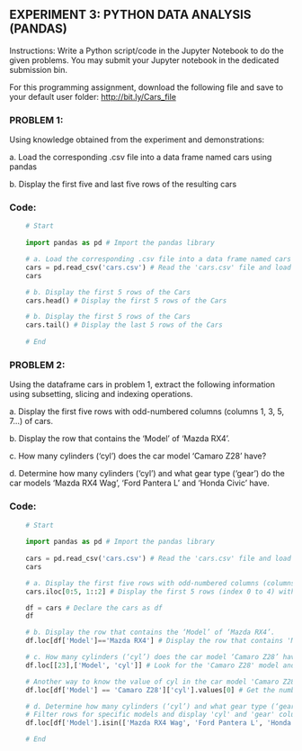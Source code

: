 ## EXPERIMENT 3: PYTHON DATA ANALYSIS (PANDAS)

Instructions:
Write a Python script/code in the Jupyter Notebook to do the given problems. You may submit your Jupyter notebook in the dedicated submission bin.

For this programming assignment, download the following file and save to your default user folder:
http://bit.ly/Cars_file

### PROBLEM 1: 

Using knowledge obtained from the experiment and demonstrations:

a. Load the corresponding .csv file into a data frame named cars using pandas

b. Display the first five and last five rows of the resulting cars

### Code:

```python
    # Start
  
    import pandas as pd # Import the pandas library

    # a. Load the corresponding .csv file into a data frame named cars using pandas
    cars = pd.read_csv('cars.csv') # Read the 'cars.csv' file and load it into a DataFrame called 'cars'
    cars

    # b. Display the first 5 rows of the Cars 
    cars.head() # Display the first 5 rows of the Cars 

    # b. Display the first 5 rows of the Cars 
    cars.tail() # Display the last 5 rows of the Cars
    
    # End
```


### PROBLEM 2: 

Using the dataframe cars in problem 1, extract the following information using subsetting, slicing and indexing operations.

a. Display the first five rows with odd-numbered columns (columns 1, 3, 5, 7...) of cars.

b. Display the row that contains the ‘Model’ of ‘Mazda RX4’.

c. How many cylinders (‘cyl’) does the car model ‘Camaro Z28’ have?

d. Determine how many cylinders (‘cyl’) and what gear type (‘gear’) do the car models ‘Mazda RX4 Wag’, ‘Ford Pantera L’ and ‘Honda Civic’ have.

### Code:
```python
    # Start
  
    import pandas as pd # Import the pandas library
    
    cars = pd.read_csv('cars.csv') # Read the 'cars.csv' file and load it into a DataFrame called 'cars'
    cars

    # a. Display the first five rows with odd-numbered columns (columns 1, 3, 5, 7...) of cars.
    cars.iloc[0:5, 1::2] # Display the first 5 rows (index 0 to 4) with odd-numbered columns (starting from column 1 and skipping every other column)

    df = cars # Declare the cars as df
    df

    # b. Display the row that contains the ‘Model’ of ‘Mazda RX4’.
    df.loc[df['Model']=='Mazda RX4'] # Display the row that contains 'Model' of 'Mazda      RX4'

    # c. How many cylinders (‘cyl’) does the car model ‘Camaro Z28’ have?
    df.loc[[23],['Model', 'cyl']] # Look for the 'Camaro Z28' model and its cyl

    # Another way to know the value of cyl in the car model 'Camaro Z28' 
    df.loc[df['Model'] == 'Camaro Z28']['cyl'].values[0] # Get the number of cylinders  for the 'Camaro Z28' model (this condition is more specific, giving the exact value of cyl)      

    # d. Determine how many cylinders (‘cyl’) and what gear type (‘gear’) do the car models ‘Mazd RX4 Wag’, ‘Ford Pantera L’ and ‘Honda Civic’ have.
    # Filter rows for specific models and display 'cyl' and 'gear' columns
    df.loc[df['Model'].isin(['Mazda RX4 Wag', 'Ford Pantera L', 'Honda Civic'])][['Model', 'cyl', 'gear']]

    # End
```



